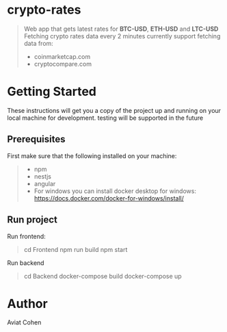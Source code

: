 # crypto-rates
> Web app that gets latest rates for **BTC-USD**, **ETH-USD** and **LTC-USD**
> Fetching crypto rates data every 2 minutes
> currently support fetching data from:
> - coinmarketcap.com
> - cryptocompare.com

# Getting Started
These instructions will get you a copy of the project up and running on your local machine for development. testing will be supported in the future

## Prerequisites
First make sure that the following installed on your machine:
> - npm
> - nestjs
> - angular
> - For windows you can install docker desktop for windows: https://docs.docker.com/docker-for-windows/install/

## Run project
Run frontend:
> cd Frontend
> npm run build
> npm start

Run backend
> cd Backend
> docker-compose build
> docker-compose up

# Author
Aviat Cohen